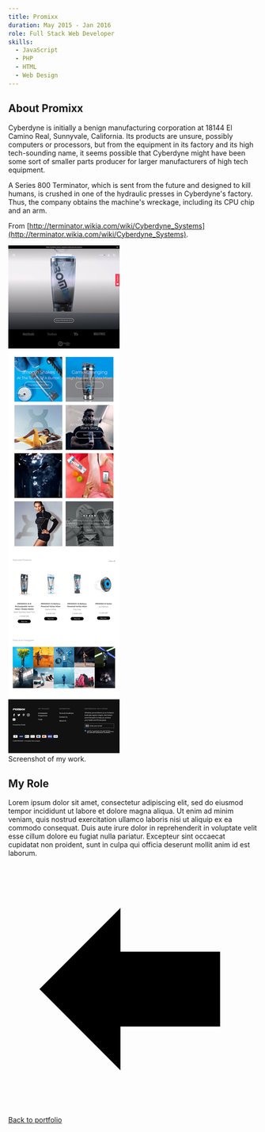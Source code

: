 ```yaml
---
title: Promixx
duration: May 2015 - Jan 2016
role: Full Stack Web Developer
skills:
  - JavaScript
  - PHP
  - HTML
  - Web Design
---
```


## About Promixx

Cyberdyne is initially a benign manufacturing corporation at 18144 El Camino Real, Sunnyvale, California. Its products are unsure, possibly computers or processors, but from the equipment in its factory and its high tech-sounding name, it seems possible that Cyberdyne might have been some sort of smaller parts producer for larger manufacturers of high tech equipment.

A Series 800 Terminator, which is sent from the future and designed to kill humans, is crushed in one of the hydraulic presses in Cyberdyne's factory. Thus, the company obtains the machine's wreckage, including its CPU chip and an arm.

From [http://terminator.wikia.com/wiki/Cyberdyne_Systems](http://terminator.wikia.com/wiki/Cyberdyne_Systems).

<div class="card mb-3">
    <img class="card-img-top" src = "/static/img/promixx.png"/>
    <div class="card-body bg-light">
        <div class="card-text">Screenshot of my work.</div>
    </div>
</div>

## My Role

Lorem ipsum dolor sit amet, consectetur adipiscing elit, sed do eiusmod tempor incididunt ut labore et dolore magna aliqua. Ut enim ad minim veniam, quis nostrud exercitation ullamco laboris nisi ut aliquip ex ea commodo consequat. Duis aute irure dolor in reprehenderit in voluptate velit esse cillum dolore eu fugiat nulla pariatur. Excepteur sint occaecat cupidatat non proident, sunt in culpa qui officia deserunt mollit anim id est laborum.

<div class="d-flex align-items-center mt-2">
    <span class="icon grey mr-1">
        <!--?xml version="1.0" encoding="utf-8"?-->
        <svg version="1.1" id="Arrow_left" xmlns="http://www.w3.org/2000/svg" xmlns:xlink="http://www.w3.org/1999/xlink" x="0px" y="0px" viewBox="0 0 20 20" enable-background="new 0 0 20 20" xml:space="preserve">
            <path d="M2.5,10L9,3.5V7h8v6H9v3.5L2.5,10z"></path>
        </svg>
    </span>
    <a href="/list/portfolio.html">Back to portfolio</a>
</div>